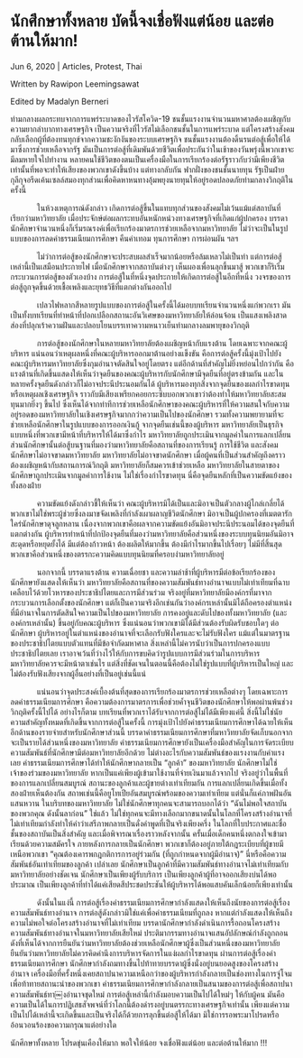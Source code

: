 # นักศึกษาทั้งหลาย บัดนี้จงเชื่อฟังแต่น้อย และต่อต้านให้มาก!

Jun 6, 2020 | Articles, Protest, Thai





Written by Rawipon Leemingsawat

Edited by Madalyn Berneri

ท่ามกลางผลกระทบจากการแพร่ระบาดของไวรัสโควิด-19 ชนชั้นแรงงานจำนวนมหาศาลต้องเผชิญกับความยากลำบากทางเศรษฐกิจ เป็นความจริงที่ไวรัสไม่เลือกชนชั้นในการแพร่ระบาด แต่โครงสร้างสังคมกลับเลือกผู้ที่ต้องทนทุกข์จากความชะงักงันของระบบเศรษฐกิจ ชนชั้นแรงงานต้องดิ้นรนต่อสู้เพื่อให้ได้มาซึ่งการช่วยเหลือจากรัฐ มันเป็นการต่อสู้ที่เดิมพันด้วยชีวิตเพื่อประกันว่าในเช้าของวันพรุ่งนี้พวกเขาจะมีลมหายใจไปทำงาน หลายคนใช้ชีวิตของตนเป็นเครื่องมือในการเรียกร้องต่อรัฐราวกับว่ามีเพียงชีวิตเท่านั้นที่พอจะทำให้เสียงของพวกเขาดังขึ้นบ้าง แต่ทางกลับกัน ฟากฝั่งของชนชั้นนายทุน รัฐเป็นฝ่ายกุลีกุจอรีดเค้นเซลล์สมองทุกส่วนเพื่อคิดหาหนทางอุ้มพยุงนายทุนให้อยู่รอดปลอดภัยท่ามกลางวิกฤติในครั้งนี้

            ในห้วงเหตุการณ์ดังกล่าว เกิดการต่อสู้ขึ้นในแทบทุกส่วนของสังคมไม่เว้นแม้แต่สถาบันที่เรียกว่ามหาวิทยาลัย เมื่อประจักษ์ต่อผลกระทบอันหนักหน่วงทางเศรษฐกิจที่เกิดแก่ผู้ปกครอง บรรดานักศึกษาจำนวนหนึ่งก็เริ่มรณรงค์เพื่อเรียกร้องมาตรการช่วยเหลือจากมหาวิทยาลัย ไม่ว่าจะเป็นในรูปแบบของการลดค่าธรรมเนียมการศึกษา คืนค่าเทอม ทุนการศึกษา การผ่อนผัน ฯลฯ

            ไม่ว่าการต่อสู้ของนักศึกษาจะประสบผลสำเร็จมากน้อยหรือล้มเหลวไม่เป็นท่า แต่การต่อสู้เหล่านี้เป็นเสมือนประกายไฟ เมื่อนักศึกษาจากสถาบันต่างๆ เห็นผองเพื่อนลุกขึ้นมาสู้ พวกเขาก็ริเริ่มกระบวนการต่อสู้ของตัวเองบ้าง การต่อสู้ในที่หนึ่งจุดประกายให้เกิดการต่อสู้ในอีกที่หนึ่ง วงจรของการต่อสู้ถูกจุดขึ้นด้วยเชื้อเพลิงและยุทธวิธีที่แตกต่างกันออกไป

            เปลวไฟหลากสีหลายรูปแบบของการต่อสู้ในครั้งนี้ได้มอบบทเรียนจำนวนหนึ่งแก่พวกเรา มันเป็นทั้งบทเรียนที่ทำหน้าที่ปอกเปลือกสถานะอันวิเศษของมหาวิทยาลัยให้ล่อนจ้อน เป็นแสงเพลิงสาดส่องที่ปลุกเร้าความฝันและปลอบโยนบรรเทาความหนาวเย็นท่ามกลางลมพายุของวิกฤติ

            การต่อสู้ของนักศึกษาในหลายมหาวิทยาลัยต้องเผชิญหน้ากับแรงต้าน โดยเฉพาะจากคณะผู้บริหาร แน่นอนว่าเหตุผลหนึ่งที่คณะผู้บริหารออกมาต้านอย่างแข็งขัน คือการต่อสู้ครั้งนี้มุ่งเป้าไปยังคณะผู้บริหารมหาวิทยาลัยซึ่งกุมอำนาจตัดสินใจอยู่โดยตรง แต่อีกด้านที่สำคัญไม่ยิ่งหย่อนไปกว่ากัน คือแรงต้านที่เกิดขึ้นแสดงให้เห็นว่าจุดยืนของคณะผู้บริหารกับนักศึกษามีจุดยืนที่อยู่ตรงข้ามกัน และในหลายครั้งจุดยืนดังกล่าวก็ไม่อาจประนีประนอมกันได้ ผู้บริหารมองทุกสิ่งจากจุดยืนของผลกำไรขาดทุนหรือเหตุผลเชิงเศรษฐกิจ ราวกับมีเสียงเพรียกคอยกระซิบบอกพวกเขาว่าต้องทำให้มหาวิทยาลัยสะสมทุนมากยิ่งๆ ขึ้นไป ซึ่งเห็นได้จากท่าทีการช่วยเหลือนักศึกษาของคณะผู้บริหารที่ให้ความสนใจกับความอยู่รอดของมหาวิทยาลัยในเชิงเศรษฐกิจมากกว่าความเป็นไปของนักศึกษา รวมทั้งความพยายามที่จะช่วยเหลือนักศึกษาในรูปแบบของการออกเงินกู้ จากจุดยืนเช่นนี้ของผู้บริหาร มหาวิทยาลัยเป็นธุรกิจแบบหนึ่งที่พวกเขามีหน้าที่บริหารให้ได้มาซึ่งกำไร มหาวิทยาลัยถูกประเมินจากมูลค่าในการแลกเปลี่ยน ส่วนนักศึกษานั้นต่อสู้บนฐานที่มองว่ามหาวิทยาลัยคือสถานที่ของการเรียนรู้ การใช้ชีวิต และสังคม นักศึกษาไม่อาจขาดมหาวิทยาลัย มหาวิทยาลัยไม่อาจขาดนักศึกษา เมื่อผู้คนที่เป็นส่วนสำคัญถึงคราวต้องเผชิญหน้ากับสถานการณ์วิกฤติ มหาวิทยาลัยก็สมควรเข้าช่วยเหลือ มหาวิทยาลัยในสายตาของนักศึกษาถูกประเมินจากมูลค่าการใช้งาน ไม่ใช่เรื่องกำไรขาดทุน นี่คือจุดยืนหลักที่เป็นความขัดแย้งของทั้งสองฝ่าย

            ความขัดแย้งดังกล่าวชี้ให้เห็นว่า คณะผู้บริหารมิได้เป็นและมิอาจเป็นตัวกลางผู้ไกล่เกลี่ยได้ พวกเขาไม่ใช่พระผู้ช่วยซึ่งลงมาขจัดเพลิงที่กำลังเผาผลาญชีวิตนักศึกษา มิอาจเป็นผู้ปกครองที่เมตตารักใคร่นักศึกษาดุจลูกหลาน เนื่องจากพวกเขาคือผลจากความขัดแย้งอันมิอาจประนีประนอมได้ของจุดยืนที่แตกต่างกัน ผู้บริหารทำหน้าที่ปกป้องจุดยืนที่มองว่ามหาวิทยาลัยคือส่วนหนึ่งของระบบทุนนิยมอันมิอาจสะดุดหรือหยุดยั้งได้ มีแต่ต้องก้าวหน้า ต้องผลิตให้มากขึ้น ต้องมีกำไรมากขึ้นไปเรื่อยๆ ไม่มีที่สิ้นสุด พวกเขาคือส่วนหนึ่งของตรรกะความคิดแบบทุนนิยมที่ครอบงำมหาวิทยาลัยอยู่



            นอกจากนี้ บรรดาแรงต้าน ความเฉื่อยชา และความล่าช้าที่ผู้บริหารมีต่อข้อเรียกร้องของนักศึกษายังแสดงให้เห็นว่า มหาวิทยาลัยคือสถานที่ของความสัมพันธ์ทางอำนาจแบบไม่เท่าเทียมที่ฉาบเคลือบไว้ด้วยโวหารของประชาธิปไตยและการมีส่วนร่วม จริงอยู่ที่มหาวิทยาลัยมีองค์กรที่มาจากกระบวนการเลือกตั้งของนักศึกษา แต่ก็เป็นความจริงอีกเช่นกันว่าองค์กรเหล่านั้นมิได้ถือครองตำแหน่งที่มีอำนาจในการตัดสินใจความเป็นไปของมหาวิทยาลัย การคงอยู่และดับไปของทั้งมหาวิทยาลัย (และองค์กรเหล่านั้น) ขึ้นอยู่กับคณะผู้บริหาร ซึ่งแน่นอนว่าพวกเขามิได้มีส่วนต้องรับผิดรับชอบใดๆ ต่อนักศึกษา ผู้บริหารอยู่ในตำแหน่งของอำนาจที่จะเลือกรับฟังใครและจะไม่รับฟังใคร แม้แต่ในมาตรฐานของประชาธิปไตยแบบตัวแทนที่มีข้อจำกัดมหาศาล สิ่งเหล่านี้ไม่ควรนับว่าเป็นการปกครองแบบประชาธิปไตยเลย เราอาจเว้นที่ว่างไว้ให้กับการขบคิดว่ารูปแบบการมีส่วนร่วมในการบริหารมหาวิทยาลัยควรจะมีหน้าตาเช่นไร แต่สิ่งที่ชัดเจนในตอนนี้คือต้องไม่ใช่รูปแบบที่ผู้บริหารเป็นใหญ่ และไม่ต้องรับฟังเสียงจากผู้อื่นอย่างที่เป็นอยู่เช่นนี้แน่

            แน่นอนว่าจุดประสงค์เบื้องต้นที่สุดของการเรียกร้องมาตรการช่วยเหลือต่างๆ โดยเฉพาะการลดค่าธรรมเนียมการศึกษา คือความต้องการมาตรการเพื่อช่วยค้ำจุนชีวิตของนักศึกษาให้พอผ่านพ้นช่วงวิกฤติครั้งนี้ไปได้ อย่างไรก็ตาม บทเรียนที่พวกเราได้รับจากการต่อสู้ไม่ได้มีเพียงแค่นี้ สิ่งนี้ไม่ใช่นัยความสำคัญทั้งหมดที่เกิดขึ้นจากการต่อสู้ในครั้งนี้ การมุ่งเป้าไปยังค่าธรรมเนียมการศึกษาได้ฉายให้เห็นอีกด้านของรายจ่ายสำหรับนักศึกษาส่วนนี้ บรรดาค่าธรรมเนียมการศึกษาที่มหาวิทยาลัยจัดเก็บนอกจากจะเป็นรายได้ส่วนหนึ่งของมหาวิทยาลัย ค่าธรรมเนียมการศึกษายังเป็นเครื่องมือสำคัญในการจัดระเบียบความสัมพันธ์ที่นักศึกษามีต่อมหาวิทยาลัยอีกด้วย ไม่ต่างอะไรกับความสัมพันธ์ของแรงงานกับค่าแรงเลย ค่าธรรมเนียมการศึกษาได้ทำให้นักศึกษากลายเป็น “ลูกค้า” ของมหาวิทยาลัย นักศึกษาไม่ใช่เจ้าของร่วมของมหาวิทยาลัย หากเป็นแค่เพียงผู้เข้ามาใช้งานที่จ่ายเงินมาแล้วจากไป จริงอยู่ว่าในพื้นที่ของการแลกเปลี่ยนสมบูรณ์ สถานะของลูกค้าและผู้ขายต่างเท่าเทียมกัน การแลกเปลี่ยนเกิดขึ้นเมื่อทั้งสองฝ่ายเห็นต้องกัน สถาพเช่นนี้คือยูโทเปียอันสมบูรณ์พร้อมของความเท่าเทียม แต่นั่นก็แค่ภาพฝันอันแสนหวาน ในบริบทของมหาวิทยาลัย ไม่ใช่นักศึกษาทุกคนจะสามารถบอกได้ว่า “ฉันไม่พอใจสถาบันของพวกคุณ ดังนั้นลาก่อน” ใช่แล้ว ไม่ใช่ทุกคนจะมีทางเลือกมากขนาดนั้นในโลกที่โครงสร้างอำนาจที่ไม่เท่าเทียมกำลังทำให้คำว่าเสรีภาพกลายเป็นดั่งคำพูดที่เป็นจริงเพียงครึ่ง ในโลกที่ใบประกาศและชื่อชั้นของสถาบันเป็นสิ่งสำคัญ และเมื่อพิจารณาเรื่องราวหลังจากนั้น ครั้นเมื่อเด็กคนหนึ่งตกลงใจเข้ามาเรียนด้วยความสมัครใจ ภายหลังการกลายเป็นนักศึกษา พวกเขาก็ต้องอยู่ภายใต้กฎระเบียบที่ผู้ขายมีเหนือพวกเขา “คุณต้องเคารพกฎกติการการอยู่ร่วมกัน (ที่ถูกกำหนดจากผู้มีอำนาจ)” นี่หรือคือความสัมพันธ์อันเท่าเทียมของลูกค้า เปล่าเลย นักศึกษาเป็นลูกค้าที่มีความสัมพันธ์ทางอำนาจไม่เท่าเทียมกับมหาวิทยาลัยอย่างชัดเจน นักศึกษาเป็นเพียงผู้รับบริการ เป็นเพียงลูกค้าผู้ที่อาจออกเสียงบ่นได้พอประมาณ เป็นเพียงลูกค้าที่ทำได้แค่เสียดสีประชดประชันให้ผู้บริหารได้พอแสบคันเล็กน้อยก็เพียงเท่านั้น



            ดังนั้นในแง่นี้ การต่อสู้เรื่องค่าธรรมเนียมการศึกษากำลังแสดงให้เห็นถึงนัยของการต่อสู้เรื่องความสัมพันธ์ทางอำนาจ การต่อสู้ดังกล่าวมิใช่แค่เพื่อค่าธรรมเนียมที่ถูกลง หากแต่กำลังแสดงให้เห็นถึงความไม่พอใจต่อโครงสร้างอำนาจที่ไม่เท่าเทียม บรรดานักศึกษากำลังดำเนินการรื้อถอนโครงสร้างความสัมพันธ์ทางอำนาจในมหาวิทยาลัยเสียใหม่ ประติมากรรมทางอำนาจแสนอัปลักษณ์กำลังถูกถอน ดังที่เห็นได้จากการยืนยันว่ามหาวิทยาลัยต้องช่วยเหลือนักศึกษาผู้ซึ่งเป็นส่วนหนึ่งของมหาวิทยาลัย ยืนยันว่ามหาวิทยาลัยไม่ควรคิดคำนึงการบริหารจัดการในแง่ผลกำไรขาดทุน ผ่านการต่อสู้เรื่องค่าธรรมเนียมการศึกษา นักศึกษากำลังถมทางขึ้นไปท้าทายบรรดาผู้ซึ่งนั่งอยู่บนยอดสูงของโครงสร้างอำนาจ เครื่องมือที่ครั้งหนึ่งเคยสถาปนาความเหนือกว่าของผู้บริหารกำลังกลายเป็นช่องทางในการจู่โจมเพื่อท้าทายสถานะนำของพวกเขา ค่าธรรมเนียมการศึกษากำลังกลายเป็นสนามของการต่อสู้เพื่อสถาปนาความสัมพันธ์ทา￼งอำนาจชุดใหม่ การต่อสู้เหล่านี้กำลังมอบความเป็นไปได้ใหม่ๆ ให้กับผู้คน มันคือความเป็นได้ในการปฏิเสธสัจพจน์ที่ว่าโลกนี้ต้องดำรงอยู่บนตรรกะทางเศรษฐกิจเท่านั้น เพียงแต่ความเป็นไปได้เหล่านี้จะเกิดขึ้นและเป็นจริงได้ก็ด้วยการลุกขึ้นต่อสู้ให้ได้มา มิใช่การรอพระมาโปรดหรืออ้อนวอนร้องขอความกรุณาแต่อย่างใด 

นักศึกษาทั้งหลาย โปรดขุ่นเคืองให้มาก พอใจให้น้อย จงเชื่อฟังแต่น้อย และต่อต้านให้มาก !!!